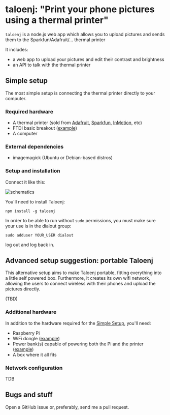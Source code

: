 # taloenj:  "Print your phone pictures using a thermal printer"


`taloenj` is a node.js web app which allows you to upload pictures and sends them to the Sparkfun/Adafruit/... thermal printer

It includes:

* a web app to upload your pictures and edit their contrast and
  brightness
* an API to talk with the thermal printer


## Simple setup

The most simple setup is connecting the thermal printer directly
to your computer.

### Required hardware

* A thermal printer (sold from [Adafruit](http://www.adafruit.com/product/597), [Sparkfun](https://www.sparkfun.com/products/10438), [InMotion](http://www.inmotion.pt/pt/adafruit/983-mini-thermal-receipt-printer.html), etc)
* FTDI basic breakout
  ([example](https://www.sparkfun.com/products/9716))
* A computer

### External dependencies

* imagemagick (Ubuntu or Debian-based distros)

### Setup and installation

Connect it like this:

![schematics](https://raw.githubusercontent.com/xseignard/thermalPrinter/master/images/schema.png)

 You'll need to install Taloenj:

    npm install -g taloenj

In order to be able to run without `sudo` permissions, you must
make sure your use is in the dialout group:

    sudo adduser YOUR_USER dialout

log out and log back in.

## Advanced setup suggestion: portable Taloenj

This alternative setup aims to make Taloenj portable, fitting
everything into a little self powered box. Furthermore, it creates its
own wifi network, allowing the users to connect wireless with their
phones and upload the pictures directly.

(TBD)

### Additional hardware

In addition to the hardware required for the [Simple
Setup](#required-hardware), you'll need:

* Raspberry Pi
* WiFi dongle ([example](http://www.dx.com/p/ultra-mini-nano-usb-2-0-802-11n-150mbps-wifi-wlan-wireless-network-adapter-48166))
* Power bank(s) capable of powering both the Pi and the printer
  ([example](http://www.amazon.co.uk/RAVPower-16750mAh-Portable-External-Technology-y/dp/B00OJXVDAU/ref=sr_1_2?ie=UTF8&qid=1459805916&sr=8-2&keywords=ravpower))
* A box where it all fits

### Network configuration

TDB

## Bugs and stuff

Open a GitHub issue or, preferably, send me a pull request.
